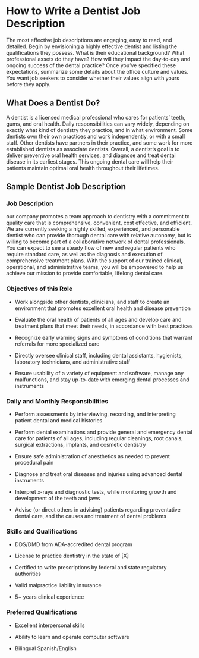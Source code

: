 
# How to Write a Dentist Job Description

The most effective job descriptions are engaging, easy to read, and detailed. Begin by envisioning a highly effective dentist and listing the qualifications they possess. What is their educational background? What professional assets do they have? How will they impact the day-to-day and ongoing success of the dental practice? Once you’ve specified these expectations, summarize some details about the office culture and values. You want job seekers to consider whether their values align with yours before they apply.
## What Does a Dentist Do?

A dentist is a licensed medical professional who cares for patients’ teeth, gums, and oral health. Daily responsibilities can vary widely, depending on exactly what kind of dentistry they practice, and in what environment. Some dentists own their own practices and work independently, or with a small staff. Other dentists have partners in their practice, and some work for more established dentists as associate dentists. Overall, a dentist’s goal is to deliver preventive oral health services, and diagnose and treat dental disease in its earliest stages. This ongoing dental care will help their patients maintain optimal oral health throughout their lifetimes.
## Sample Dentist Job Description

### Job Description

our company promotes a team approach to dentistry with a commitment to quality care that is comprehensive, convenient, cost effective, and efficient. We are currently seeking a highly skilled, experienced, and personable dentist who can provide thorough dental care with relative autonomy, but is willing to become part of a collaborative network of dental professionals. You can expect to see a steady flow of new and regular patients who require standard care, as well as the diagnosis and execution of comprehensive treatment plans. With the support of our trained clinical, operational, and administrative teams, you will be empowered to help us achieve our mission to provide comfortable, lifelong dental care.

### Objectives of this Role

* Work alongside other dentists, clinicians, and staff to create an environment that promotes excellent oral health and disease prevention

* Evaluate the oral health of patients of all ages and develop care and treatment plans that meet their needs, in accordance with best practices

* Recognize early warning signs and symptoms of conditions that warrant referrals for more specialized care

* Directly oversee clinical staff, including dental assistants, hygienists, laboratory technicians, and administrative staff

* Ensure usability of a variety of equipment and software, manage any malfunctions, and stay up-to-date with emerging dental processes and instruments

### Daily and Monthly Responsibilities

* Perform assessments by interviewing, recording, and interpreting patient dental and medical histories

* Perform dental examinations and provide general and emergency dental care for patients of all ages, including regular cleanings, root canals, surgical extractions, implants, and cosmetic dentistry

* Ensure safe administration of anesthetics as needed to prevent procedural pain

* Diagnose and treat oral diseases and injuries using advanced dental instruments

* Interpret x-rays and diagnostic tests, while monitoring growth and development of the teeth and jaws

* Advise (or direct others in advising) patients regarding preventative dental care, and the causes and treatment of dental problems

### Skills and Qualifications

* DDS/DMD from ADA-accredited dental program

* License to practice dentistry in the state of [X]

* Certified to write prescriptions by federal and state regulatory authorities

* Valid malpractice liability insurance

* 5+ years clinical experience

### Preferred Qualifications

* Excellent interpersonal skills

* Ability to learn and operate computer software

* Bilingual Spanish/English

